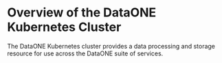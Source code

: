 # Overview of the DataONE Kubernetes Cluster

The DataONE Kubernetes cluster provides a data processing and storage resource for use across the DataONE suite of services.

